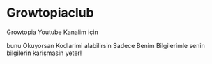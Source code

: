 # Growtopiaclub
Growtopia Youtube Kanalim için

bunu Okuyorsan Kodlarimi alabilirsin Sadece 
Benim Bilgilerimle senin bilgilerin karişmasin yeter!
